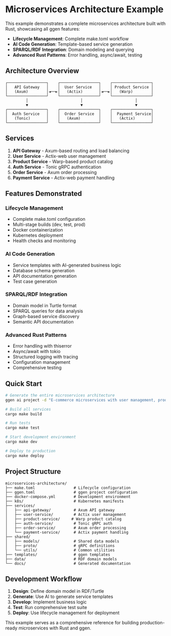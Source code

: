 # Microservices Architecture Example

This example demonstrates a complete microservices architecture built with Rust, showcasing all ggen features:

- **Lifecycle Management**: Complete make.toml workflow
- **AI Code Generation**: Template-based service generation
- **SPARQL/RDF Integration**: Domain modeling and querying
- **Advanced Rust Patterns**: Error handling, async/await, testing

## Architecture Overview

```
┌─────────────────┐    ┌─────────────────┐    ┌─────────────────┐
│   API Gateway   │    │  User Service   │    │ Product Service │
│   (Axum)        │◄──►│   (Actix)       │◄──►│   (Warp)        │
└─────────────────┘    └─────────────────┘    └─────────────────┘
         │                       │                       │
         ▼                       ▼                       ▼
┌─────────────────┐    ┌─────────────────┐    ┌─────────────────┐
│  Auth Service   │    │  Order Service  │    │  Payment Service│
│   (Tonic)       │    │   (Axum)        │    │   (Actix)       │
└─────────────────┘    └─────────────────┘    └─────────────────┘
```

## Services

1. **API Gateway** - Axum-based routing and load balancing
2. **User Service** - Actix-web user management
3. **Product Service** - Warp-based product catalog
4. **Auth Service** - Tonic gRPC authentication
5. **Order Service** - Axum order processing
6. **Payment Service** - Actix-web payment handling

## Features Demonstrated

### Lifecycle Management
- Complete make.toml configuration
- Multi-stage builds (dev, test, prod)
- Docker containerization
- Kubernetes deployment
- Health checks and monitoring

### AI Code Generation
- Service templates with AI-generated business logic
- Database schema generation
- API documentation generation
- Test case generation

### SPARQL/RDF Integration
- Domain model in Turtle format
- SPARQL queries for data analysis
- Graph-based service discovery
- Semantic API documentation

### Advanced Rust Patterns
- Error handling with thiserror
- Async/await with tokio
- Structured logging with tracing
- Configuration management
- Comprehensive testing

## Quick Start

```bash
# Generate the entire microservices architecture
ggen ai project -d "E-commerce microservices with user management, product catalog, orders, and payments" -n microservices-architecture --ollama

# Build all services
cargo make build

# Run tests
cargo make test

# Start development environment
cargo make dev

# Deploy to production
cargo make deploy
```

## Project Structure

```
microservices-architecture/
├── make.toml                 # Lifecycle configuration
├── ggen.toml                 # ggen project configuration
├── docker-compose.yml        # Development environment
├── k8s/                      # Kubernetes manifests
├── services/
│   ├── api-gateway/          # Axum API gateway
│   ├── user-service/         # Actix user management
│   ├── product-service/     # Warp product catalog
│   ├── auth-service/         # Tonic gRPC auth
│   ├── order-service/        # Axum order processing
│   └── payment-service/      # Actix payment handling
├── shared/
│   ├── models/               # Shared data models
│   ├── proto/                # gRPC definitions
│   └── utils/                # Common utilities
├── templates/                # ggen templates
├── data/                     # RDF domain models
└── docs/                     # Generated documentation
```

## Development Workflow

1. **Design**: Define domain model in RDF/Turtle
2. **Generate**: Use AI to generate service templates
3. **Develop**: Implement business logic
4. **Test**: Run comprehensive test suite
5. **Deploy**: Use lifecycle management for deployment

This example serves as a comprehensive reference for building production-ready microservices with Rust and ggen.
